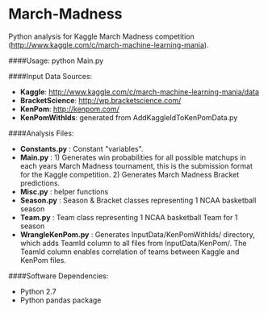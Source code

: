 March-Madness
=============

Python analysis for Kaggle March Madness competition (http://www.kaggle.com/c/march-machine-learning-mania).

####Usage:
python Main.py

####Input Data Sources:
- **Kaggle**: http://www.kaggle.com/c/march-machine-learning-mania/data
- **BracketScience**: http://wp.bracketscience.com/
- **KenPom**: http://kenpom.com/
- **KenPomWithIds**: generated from AddKaggleIdToKenPomData.py

####Analysis Files:
- **Constants.py** : Constant "variables".
- **Main.py** : 1) Generates win probabilities for all possible matchups in each years March Madness tournament, this is the submission format for the Kaggle competition. 2) Generates March Madness Bracket predictions.
- **Misc.py** : helper functions
- **Season.py** : Season & Bracket classes representing 1 NCAA basketball season
- **Team.py** : Team class representing 1 NCAA basketball Team for 1 season
- **WrangleKenPom.py** : Generates InputData/KenPomWithIds/ directory, which adds TeamId column to all files from InputData/KenPom/. The TeamId column enables correlation of teams between Kaggle and KenPom files.

####Software Dependencies:
- Python 2.7
- Python pandas package
